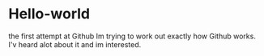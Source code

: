 # Hello-world
the first attempt at Github
  Im trying to work out exactly how Github works. I'v heard alot about it and im interested.
